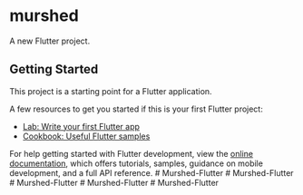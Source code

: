 # murshed

A new Flutter project.

## Getting Started

This project is a starting point for a Flutter application.

A few resources to get you started if this is your first Flutter project:

- [Lab: Write your first Flutter app](https://docs.flutter.dev/get-started/codelab)
- [Cookbook: Useful Flutter samples](https://docs.flutter.dev/cookbook)

For help getting started with Flutter development, view the
[online documentation](https://docs.flutter.dev/), which offers tutorials,
samples, guidance on mobile development, and a full API reference.
#   M u r s h e d - F l u t t e r  
 #   M u r s h e d - F l u t t e r  
 #   M u r s h e d - F l u t t e r  
 #   M u r s h e d - F l u t t e r  
 #   M u r s h e d - F l u t t e r  
 